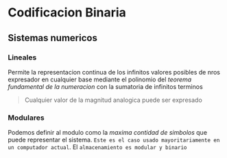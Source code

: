 # Codificacion Binaria

## Sistemas numericos

### Lineales

Permite la representacion continua de los infinitos valores posibles de nros expresador en cualquier base mediante el polinomio del *teorema fundamental de la numeracion* con la sumatoria de infinitos terminos

> Cualquier valor de la magnitud analogica puede ser expresado

### Modulares

Podemos definir al modulo como la *maxima contidad de simbolos* que puede representar el sistema. `Este es el caso usado mayoritariamente en un computador actual`. El `almacenamiento es modular y binario`